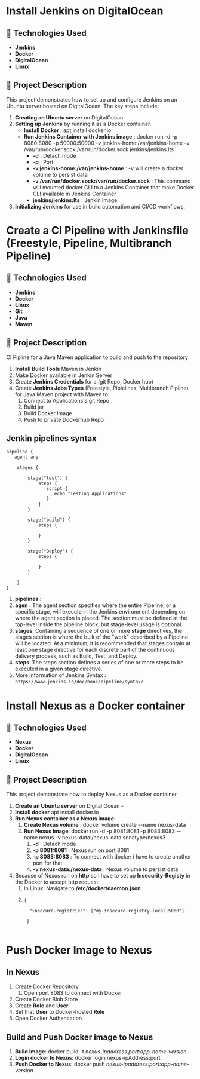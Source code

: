# Install Jenkins on DigitalOcean

## 🚀 Technologies Used
- **Jenkins**
- **Docker**
- **DigitalOcean**
- **Linux**

## 📝 Project Description
This project demonstrates how to set up and configure Jenkins on an Ubuntu server hosted on DigitalOcean. The key steps include:

1. **Creating an Ubuntu server** on DigitalOcean.
2. **Setting up Jenkins** by running it as a Docker container.
   - **Install Docker** : apt install docker.io
   - **Run Jenkins Container with Jenkins image** : docker run -d -p 8080:8080 -p 50000:50000 -v jenkins-home:/var/jenkins-home -v /var/run/docker.sock:/var/run/docker.sock jenkins/jenkins:lts
      - **-d** : Detach mode
      - **-p** : Port
      - **-v jenkins-home:/var/jenkins-home** : -v will create a docker volume to persist data
      - **-v /var/run/docker.sock:/var/run/docker.sock** : This command will mounted docker CLI to a Jenkins Container that make Docker CLI available in Jenkins Container
      - **jenkins/jenkins:lts** : Jenkin Image
3. **Initializing Jenkins** for use in build automation and CI/CD workflows.

# Create a CI Pipeline with Jenkinsfile (Freestyle, Pipeline, Multibranch Pipeline)
## 🚀 Technologies Used
- **Jenkins**
- **Docker**
- **Linux**
- **Git**
- **Java**
- **Maven**

## 📝 Project Description
CI Pipline for a Java Maven application to build and push to the repository
1. **Install Build Tools** Maven in Jenkin
2. Make Docker available in Jenkin Server
3. Create **Jenkins Credentials** for a (git Repo, Docker hub)
4. Create **Jenkins Jobs Types** (Freestyle, Piplelines, Multibranch Pipline) for Java Maven project with Maven to:
   1. Connect to Applications's git Repo
   2. Build jar
   3. Build Docker Image
   4. Push to private Dockerhub Repo
  
## Jenkin pipelines syntax 
```
pipeline {
   agent any
    
    stages {

        stage("test") {
            steps {
               script {
                  echo "Testing Applications"
               }
            }
        }
    
        stage("build") {
            steps {
               
            }
        }

        stage("Deploy") {
            steps {
               
            }
        }
       
    } 
}
```
1. **pipelines** : 
2. **agen** : The agent section specifies where the entire Pipeline, or a specific stage, will execute in the Jenkins environment depending on where the agent section is placed. The section must be defined at the top-level inside the pipeline block, but stage-level usage is optional.
3. **stages**: Containing a sequence of one or more **stage** directives, the stages section is where the bulk of the "work" described by a Pipeline will be located. At a minimum, it is recommended that stages contain at least one stage directive for each discrete part of the continuous delivery process, such as Build, Test, and Deploy.
4. **steps**: The steps section defines a series of one or more steps to be executed in a given stage directive.
5. More Information of Jenkins Syntax : `https://www.jenkins.io/doc/book/pipeline/syntax/`

# Install Nexus as a Docker container
## 🚀 Technologies Used
- **Nexus**
- **Docker**
- **DigitalOcean**
- **Linux**

## 📝 Project Description
This project demonstrate how to deploy Nexus as a Docker container 
1. **Create an Ubuntu server** on Digital Ocean -
2. **Install docker** apt install docker.io 
3. **Run Nexus container as a Nexus image**: 
   1. **Create Nexus volume** : docker volume create --name nexus-data
   2. **Run Nexus Image**: docker run -d -p 8081:8081 -p 8083:8083 --name nexus -v nexus-data:/nexus-data sonatype/nexus3
      1. **-d** : Detach mode
      2. **-p 8081:8081** : Nexus run on port 8081  
      3. **-p 8083:8083** : To connect with docker i have to create another port for that
      4. **-v nexus-data:/nexus-data** : Nexus volume to persist data
4. Because of Nexus run on **http** so I have to set up **Insecurity-Registy** in the Docker to accept http request 
   1. In Linux: Navigate to **/etc/docker/daemon.json**
   2. ```
      {

        "insecure-registries": ["my-insecure-registry.local:5000"]

       }
   ```

# Push Docker Image to Nexus
## In Nexus 
1. Create Docker Repository
   1. Open port 8083 to connect with Docker
2. Create Docker Blob Store 
3. Create **Role** and **User**
4. Set that **User** to Docker-hosted **Role**
5. Open Docker Authencation
## Build and Push Docker image to Nexus 
1. **Build Image**: docker build -t *nexus-ipaddress:port:app-name-version* .
2. **Login docker to Nexus**: docker login nexus-ipAddress:port
3. **Push Docker to Nexus**: docker push *nexus-ipaddress:port:app-name-version*
